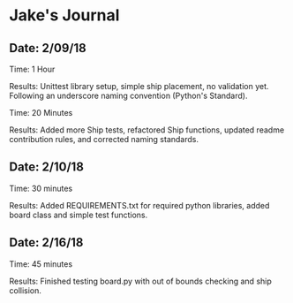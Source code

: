 # Jake's Journal

## Date: 2/09/18

Time: 1 Hour 

Results: Unittest library setup, simple ship placement, no validation yet. Following an underscore naming convention (Python's Standard).

Time: 20 Minutes

Results: Added more Ship tests, refactored Ship functions, updated readme contribution rules, and corrected naming standards. 

## Date: 2/10/18

Time: 30 minutes

Results: Added REQUIREMENTS.txt for required python libraries, added board class and simple test functions. 

## Date: 2/16/18

Time: 45 minutes

Results: Finished testing board.py with out of bounds checking and ship collision. 